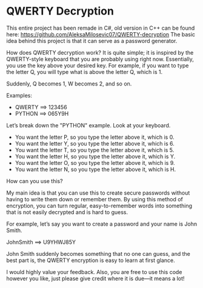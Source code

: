 # QWERTY Decryption

This entire project has been remade in C#, old version in C++ can be found here: https://github.com/AleksaMilosevic07/QWERTY-decryption
The basic idea behind this project is that it can serve as a password generator.

How does QWERTY decryption work? It is quite simple; it is inspired by the QWERTY-style keyboard that you are probably using right now. Essentially, you use the key above your desired key. For example, if you want to type the letter Q, you will type what is above the letter Q, which is 1. 

Suddenly, Q becomes 1, W becomes 2, and so on.

Examples:

- QWERTY ==> 123456
- PYTHON ==> 065Y9H

Let’s break down the "PYTHON" example. Look at your keyboard.

- You want the letter P, so you type the letter above it, which is 0.
- You want the letter Y, so you type the letter above it, which is 6.
- You want the letter T, so you type the letter above it, which is 5.
- You want the letter H, so you type the letter above it, which is Y.
- You want the letter O, so you type the letter above it, which is 9.
- You want the letter N, so you type the letter above it, which is H.

How can you use this? 

My main idea is that you can use this to create secure passwords without having to write them down or remember them. By using this method of encryption, you can turn regular, easy-to-remember words into something that is not easily decrypted and is hard to guess. 

For example, let’s say you want to create a password and your name is John Smith.

JohnSmith ==> U9YHWJ85Y

John Smith suddenly becomes something that no one can guess, and the best part is, the QWERTY encryption is easy to learn at first glance. 

I would highly value your feedback. Also, you are free to use this code however you like, just please give credit where it is due—it means a lot!
